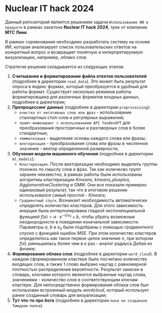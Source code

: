 # Nuclear IT hack 2024
Данный репозиторий является решением задачи ```Использование ИИ в продукте``` в рамках хакатона __Nuclear IT hack 2024__, трек от компании __MTC Линк__.

В рамках соревнования необходимо разработать систему на основе ИИ, которая анализирует список пользовательских ответов на конкретный вопрос и возвращает понятную и интерпретируемую визуализацию, например, облако слов.

Стратегия решения складывается из следующих этапов:
1. __Считывание и форматирование файла ответов пользователей__ (подробнее в директории ```read_data```). Это может быть результат опроса в яндекс формах, который преобразуется в удобный для работы формат. Существует несколько режимов работы форматировщика для различных форматов входных данных, подробнее в директории;
2. __Препроцессинг данных__ (подробнее в директории ```preprocessing```):
      - ```очистка от негативных слов или фраз``` - использование станлартных стоп-слов и регулярных выражений;
      - ```промт-инжениринг с использованием API YandexGPT``` для преобразования просторечных и разговорных слов в более стандартные;
      - ```лемматизация``` - выделение основы каждого слова или фразы;
      - ```векторизация``` - преобразование слова или фразы в численное значение - вектор определенной размерности;
3. __Обучение модели машинного обучения__ (подробнее в директории ```ml_models```):
      - ```Кластеризация```. После векторизации необходимо выделить группы похожих по смыслу слов и фраз. Так как количесво групп заранее неизвестно, в рамках работы были использованы алгоритмы кластеризации *Kmeans*, *kmeans_plusplus*, *AgglomerativeClustering* и *GMM*. Они все показали примерно одинаковый результат, так что в итоговом решении использовался самый простой - *Kmeans*;
      - ```Градиентный спуск```. Возникает необходимость автоматически определять количество кластеров. Для этого зависимость *инерции* была интерполирована гладкой экспоненциальной функцией $f(x) = a \cdot e^{-x/x_0} + b$, чтобы убрать возможные неоднородности в поведении изначальной зависимости. Параметры $a$, $b$ и $x_0$ были подобраны с помощью *градиентного спуска* с функцией ошибок *MSE*. При этом количество кластеров определялось как такое первое целое значение $n$, при котором $f(x)$ уменьшилась более чем в $e$ раз - аналог радиуса Дебая из физики;
4. __Формирование облака слов__ (подробнее в директории ```word_cloud```). В каждом сформированном кластере было посчитано количество входящих слов, а также 1 слово выбрано наугад с равномерной плотностью распределения вероятности. Результат занесен в словарь, ключами которого являются выбранные наугад слова, значениями - количество слов в соответствующим ключам кластере. Для непосредственно формирования облака слов был использован встроенный модуль *wordcloud*, который использует ранее созданный словарь для визуализации;
5. __Тут что-то про бота__ (подробнее в директории ```пока не созданная Тимуром папка```).
